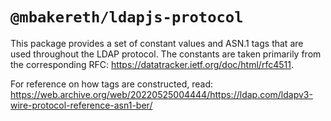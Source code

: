# `@mbakereth/ldapjs-protocol`

This package provides a set of constant values and ASN.1 tags that are used
throughout the LDAP protocol. The constants are taken primarily from the
corresponding RFC: https://datatracker.ietf.org/doc/html/rfc4511.

For reference on how tags are constructed, read:
https://web.archive.org/web/20220525004444/https://ldap.com/ldapv3-wire-protocol-reference-asn1-ber/
